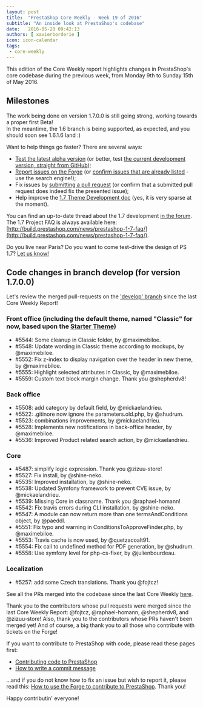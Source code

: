 ```yaml
---
layout: post
title:  "PrestaShop Core Weekly - Week 19 of 2016"
subtitle: "An inside look at PrestaShop's codebase"
date:   2016-05-20 09:42:13
authors: [ xavierborderie ]
icon: icon-calendar
tags:
 - core-weekly
---
```


This edition of the Core Weekly report highlights changes in PrestaShop's core codebase during the previous week, from Monday 9th to Sunday 15th of May 2016.


## Milestones

The work being done on version 1.7.0.0 is still going strong, working towards a proper first Beta!<br/>
In the meantime, the 1.6 branch is being supported, as expected, and you should soon see 1.6.1.6 land :)

Want to help things go faster? There are several ways: 

 * [Test the latest alpha version](http://build.prestashop.com/news/here-comes-prestashop-1-7-alpha-4/) (or better, test [the current development version, straight from GitHub](https://github.com/PrestaShop/PrestaShop));
 * [Report issues on the Forge](http://forge.prestashop.com/secure/CreateIssue!default.jspa?selectedProjectId=11322&issuetype=1) (or [confirm issues that are already listed](http://forge.prestashop.com/browse/BOOM-738?jql=project%20%3D%20BOOM%20AND%20created%3E%3D-1w%20ORDER%20BY%20created%20DESC) - use the search engine!); 
 * Fix issues by [submitting a pull request](https://github.com/PrestaShop/PrestaShop/pulls) (or confirm that a submitted pull request does indeed fix the presented issue); 
 * Help improve the [1.7 Theme Development doc](https://github.com/PrestaShop/docs) (yes, it is very sparse at the moment).

You can find an up-to-date thread about the 1.7 development [in the forum](https://www.prestashop.com/forums/topic/480580-want-to-know-more-about-17/).<br/>
The 1.7 Project FAQ is always available here: [http://build.prestashop.com/news/prestashop-1-7-faq/](http://build.prestashop.com/news/prestashop-1-7-faq/).

Do you live near Paris? Do you want to come test-drive the design of PS 1.7? [Let us know!](http://build.prestashop.com/news/call-for-user-testing-volunteers/)


## Code changes in branch develop (for version 1.7.0.0)

Let's review the merged pull-requests on the ['develop' branch](https://github.com/PrestaShop/PrestaShop/tree/develop) since the last Core Weekly Report!
 

### Front office (including the default theme, named "Classic" for now, based upon the [Starter Theme](https://github.com/PrestaShop/PrestaShop/tree/develop/themes/classic))

 * #5544: Some cleanup in Classic folder, by @maximebiloe.
 * #5548: Update wording in Classic theme according to mockups, by @maximebiloe.
 * #5552: Fix z-index to display navigation over the header in new theme, by @maximebiloe.
 * #5555: Highlight selected attributes in Classic, by @maximebiloe.
 * #5559: Custom text block margin change. Thank you @shepherdv8!


### Back office

 * #5508: add category by default field, by @mickaelandrieu.
 * #5522: .gitinore now ignore the parameters.old.php, by @shudrum.
 * #5523: combinations improvements, by @mickaelandrieu.
 * #5528: Implements new notifications in back-office header, by @maximebiloe.
 * #5536: Improved Product related search action, by @mickaelandrieu.

 
### Core

 * #5487: simplify logic expression. Thank you @zizuu-store!
 * #5527: Fix install, by @shine-neko.
 * #5535: Improved installation, by @shine-neko.
 * #5538: Updated Symfony framework to prevent CVE issue, by @mickaelandrieu.
 * #5539: Missing Core in classname. Thank you @raphael-homann!
 * #5542: Fix travis errors during CLI installation, by @shine-neko.
 * #5547: A module can now return more than one termsAndConditions object, by @paeddl.
 * #5551: Fix typo and warning in ConditionsToApproveFinder.php, by @maximebiloe.
 * #5553: Travis cache is now used, by @quetzacoalt91.
 * #5554: Fix call to undefined method for PDF generation, by @shudrum.
 * #5558: Use symfony level for php-cs-fixer, by @julienbourdeau.
 

### Localization

 * #5257: add some Czech translations. Thank you @fojtcz!
 
 

See all the PRs merged into the codebase since the last Core Weekly [here](https://github.com/PrestaShop/PrestaShop/pulls?utf8=%E2%9C%93&q=is%3Apr+merged%3A2016-05-02..2016-05-08+is%3Aclosed+base%3Adevelop).

Thank you to the contributors whose pull requests were merged since the last Core Weekly Report: @fojtcz, @raphael-homann, @shepherdv8, and @zizuu-store! Also, thank you to the contributors whose PRs haven't been merged yet! And of course, a big thank you to all those who contribute with tickets on the Forge!

If you want to contribute to PrestaShop with code, please read these pages first:

 * [Contributing code to PrestaShop](http://doc.prestashop.com/display/PS16/Contributing+code+to+PrestaShop)
 * [How to write a commit message](http://doc.prestashop.com/display/PS16/How+to+write+a+commit+message)

...and if you do not know how to fix an issue but wish to report it, please read this: [How to use the Forge to contribute to PrestaShop](http://doc.prestashop.com/display/PS16/How+to+use+the+Forge+to+contribute+to+PrestaShop). Thank you!

Happy contributin' everyone!
